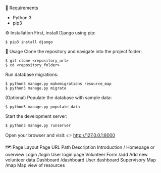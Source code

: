 🧩 Requirements
* Python 3
* pip3

⚙️ Installation
First, install Django using pip:
```console
$ pip3 install django
```
🚀 Usage
Clone the repository and navigate into the project folder:

```console
$ git clone <repository_url>
$ cd <repository_folder>
```

Run database migrations:
```console
$ python3 manage.py makemigrations resource_map
$ python3 manage.py migrate
```

(Optional) Populate the database with sample data:
```console
$ python3 manage.py populate_data
```

Start the development server:
```console
$ python3 manage.py runserver
```

Open your browser and visit:
👉 http://127.0.0.1:8000

🗺️ Page Layout
Page	            URL Path	  Description
Introduction	    /	          Homepage or overview
Login	            /login	    User login page
Volunteer Form	  /add	      Add new volunteer data
Dashboard	        /dashboard	User dashboard
Supervisory Map	  /map	      Map view of resources

